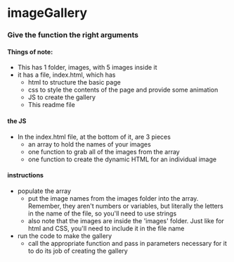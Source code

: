 # imageGallery

### Give the function the right arguments

#### Things of note:
- This has 1 folder, images, with 5 images inside it
- it has a file, index.html, which has 
	- html to structure the basic page
	- css to style the contents of the page and provide some animation
	- JS to create the gallery
	- This readme file

#### the JS
- In the index.html file, at the bottom of it, are 3 pieces
	- an array to hold the names of your images
	- one function to grab all of the images from the array
	- one function to create the dynamic HTML for an individual image

#### instructions
- populate the array
	- put the image names from the images folder into the array.  Remember, they aren't numbers or variables, but literally the letters in the name of the file, so you'll need to use strings
	- also note that the images are inside the 'images' folder.  Just like for html and CSS, you'll need to include it in the file name
- run the code to make the gallery
	- call the appropriate function and pass in parameters necessary for it to do its job of creating the gallery

